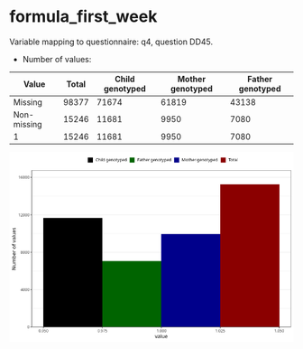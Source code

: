# formula_first_week
Variable mapping to questionnaire: q4, question DD45.
- Number of values:

| Value | Total | Child genotyped | Mother genotyped | Father genotyped |
| ----- | ----- | --------------- | ---------------- | ---------------- |
| Missing | 98377 | 71674 | 61819 | 43138 |
| Non-missing | 15246 | 11681 | 9950 | 7080 |
| 1 | 15246 | 11681 | 9950 | 7080 |



![](formula_first_week_n.png)



